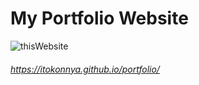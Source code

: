 # My Portfolio Website
![thisWebsite](https://user-images.githubusercontent.com/124262891/218004615-a6da1a20-ab6f-4ea9-b07e-86062b9d07a5.jpg)
###### https://itokonnya.github.io/portfolio/

